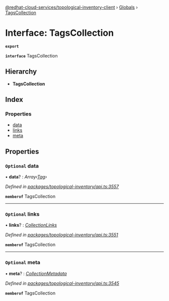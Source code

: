 [@redhat-cloud-services/topological-inventory-client](../README.md) › [Globals](../globals.md) › [TagsCollection](tagscollection.md)

# Interface: TagsCollection

**`export`** 

**`interface`** TagsCollection

## Hierarchy

* **TagsCollection**

## Index

### Properties

* [data](tagscollection.md#optional-data)
* [links](tagscollection.md#optional-links)
* [meta](tagscollection.md#optional-meta)

## Properties

### `Optional` data

• **data**? : *Array‹[Tag](tag.md)›*

*Defined in [packages/topological-inventory/api.ts:3557](https://github.com/fhlavac/javascript-clients/blob/master/packages/topological-inventory/api.ts#L3557)*

**`memberof`** TagsCollection

___

### `Optional` links

• **links**? : *[CollectionLinks](collectionlinks.md)*

*Defined in [packages/topological-inventory/api.ts:3551](https://github.com/fhlavac/javascript-clients/blob/master/packages/topological-inventory/api.ts#L3551)*

**`memberof`** TagsCollection

___

### `Optional` meta

• **meta**? : *[CollectionMetadata](collectionmetadata.md)*

*Defined in [packages/topological-inventory/api.ts:3545](https://github.com/fhlavac/javascript-clients/blob/master/packages/topological-inventory/api.ts#L3545)*

**`memberof`** TagsCollection
